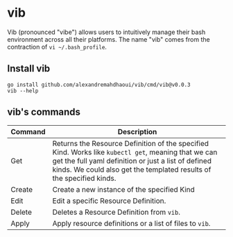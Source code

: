 # vib

Vib (pronounced "vibe") allows users to intuitively manage their bash environment across all their platforms. The name
"vib" comes from the contraction of `vi ~/.bash_profile`.

## Install vib

```shell
go install github.com/alexandremahdhaoui/vib/cmd/vib@v0.0.3
vib --help
```

## vib's commands

| Command | Description                                                                                                                                                                                                                        |
|---------|------------------------------------------------------------------------------------------------------------------------------------------------------------------------------------------------------------------------------------|
| Get     | Returns the Resource Definition of the specified Kind. Works like `kubectl get`, meaning that we can get the full yaml definition or just a list of defined kinds. We could also get the templated results of the specified kinds. |
| Create  | Create a new instance of the specified Kind                                                                                                                                                                                        |
| Edit    | Edit a specific Resource Definition.                                                                                                                                                                                               |
| Delete  | Deletes a Resource Definition from `vib`.                                                                                                                                                                                          |
| Apply   | Apply resource definitions or a list of files to `vib`.                                                                                                                                                                            |

